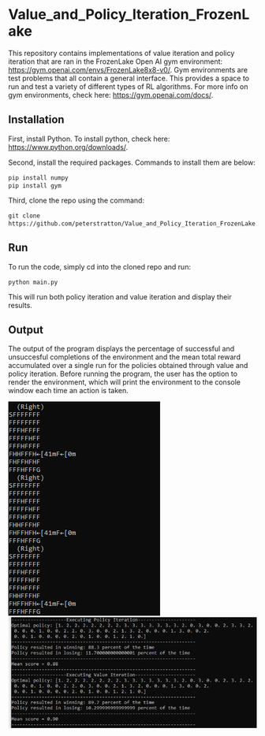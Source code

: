 # Value_and_Policy_Iteration_FrozenLake

This repository contains implementations of value iteration and policy iteration that are ran in the  FrozenLake Open AI gym environment: https://gym.openai.com/envs/FrozenLake8x8-v0/. Gym environments are test problems that all contain a general interface. This provides a space to run and test a variety of different types of RL algorithms. For more info on gym environments, check here: https://gym.openai.com/docs/. 

## Installation
First, install Python. To install python, check here: https://www.python.org/downloads/.

Second, install the required packages. Commands to install them are below:
```
pip install numpy
pip install gym
```

Third, clone the repo using the command:
```
git clone https://github.com/peterstratton/Value_and_Policy_Iteration_FrozenLake.git
```

## Run
To run the code, simply cd into the cloned repo and run:
```
python main.py
```
This will run both policy iteration and value iteration and display their results.

## Output 
The output of the program displays the percentage of successful and unsuccesful completions of the environment and the mean total reward accumulated over a single run for the policies obtained through value and policy iteration. Before running the program, the user has the option to render the environment, which will print the environment to the console window each time an action is taken.

![](https://github.com/peterstratton/Value_and_Policy_Iteration_FrozenLake/blob/main/results_pictures/rendered_env_frozenlake.png)
![](https://github.com/peterstratton/Value_and_Policy_Iteration_FrozenLake/blob/main/results_pictures/vp_run_stats.png)  




